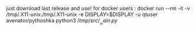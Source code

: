 just download last release and use!
for docker users : docker run --rm -it -v /tmp/.X11-unix:/tmp/.X11-unix -e DISPLAY=$DISPLAY -u qtuser avenator/pythoshka python3 $/tmp/src/__main__.py$
